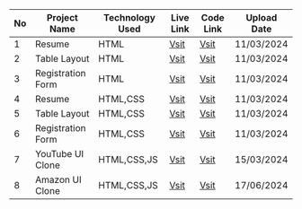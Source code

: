 | No | Project Name         | Technology Used | Live Link                                                              | Code Link                                                               | Upload Date |
|----|----------------------|----------------|------------------------------------------------------------------------|-------------------------------------------------------------------------|-------------|
| 1  | Resume               | HTML           | [Vsit](https://ashutosh021.github.io/webprojects/Resume/)              | [Vsit](https://github.com/Ashutosh021/webprojects/tree/main/Resume)    | 11/03/2024  |
| 2  | Table Layout         | HTML           | [Vsit](https://ashutosh021.github.io/webprojects/Table/)               | [Vsit](https://github.com/Ashutosh021/webprojects/tree/main/Table)     | 11/03/2024  |
| 3  | Registration Form    | HTML           | [Vsit](https://ashutosh021.github.io/webprojects/registrationform/)    | [Vsit](https://github.com/Ashutosh021/webprojects/tree/main/registrationform) | 11/03/2024  |
| 4  | Resume               | HTML,CSS       | [Vsit](https://ashutosh021.github.io/webprojects/Resumev1/)            | [Vsit](https://github.com/Ashutosh021/webprojects/tree/main/Resumev1)  | 11/03/2024  |
| 5  | Table Layout         | HTML,CSS       | [Vsit](https://ashutosh021.github.io/webprojects/Tablev1/)             | [Vsit](https://github.com/Ashutosh021/webprojects/tree/main/Tablev1)   | 11/03/2024  |
| 6  | Registration Form    | HTML,CSS       | [Vsit](https://ashutosh021.github.io/webprojects/Registrationformv1/)  | [Vsit](https://github.com/Ashutosh021/webprojects/tree/main/Registrationformv1) | 11/03/2024  |
| 7  | YouTube UI Clone     | HTML,CSS,JS    | [Vsit](https://ashutosh021.github.io/webprojects/youtubeuiclone/)      | [Vsit](https://github.com/Ashutosh021/webprojects/tree/main/youtubeuiclone) | 15/03/2024  |
| 8  | Amazon UI Clone      | HTML,CSS,JS    | [Vsit](https://ashutosh021.github.io/webprojects/amazon-clone/pages/)  | [Vsit](https://github.com/Ashutosh021/webprojects/tree/main/amazon-clone)| 17/06/2024 |
